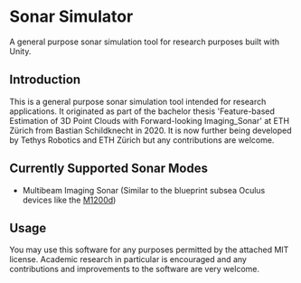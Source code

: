 # Sonar Simulator
A general purpose sonar simulation tool for research purposes built with Unity.

## Introduction
This is a general purpose sonar simulation tool intended for research applications. It originated as part of the bachelor thesis 'Feature-based Estimation of 3D Point Clouds with Forward-looking Imaging_Sonar' at ETH Zürich from Bastian Schildknecht in 2020. It is now further being developed by Tethys Robotics and ETH Zürich but any contributions are welcome.

## Currently Supported Sonar Modes
- Multibeam Imaging Sonar (Similar to the blueprint subsea Oculus devices like the [M1200d](https://www.blueprintsubsea.com/pages/product.php?PN=BP01042))

## Usage
You may use this software for any purposes permitted by the attached MIT license. Academic research in particular is encouraged and any contributions and improvements to the software are very welcome.
